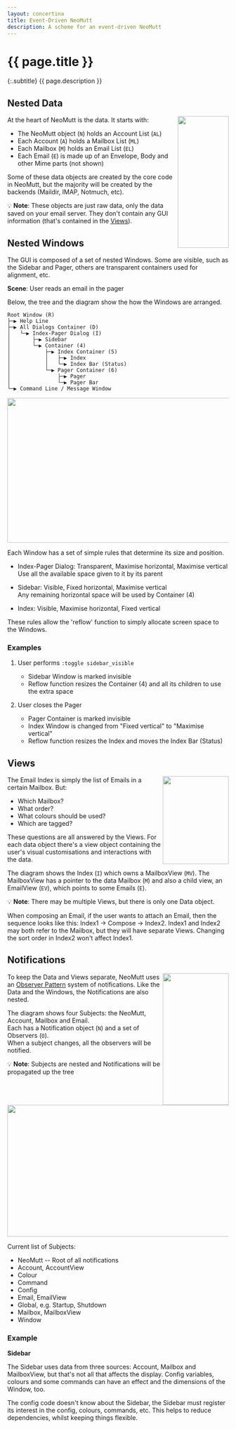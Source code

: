 ```yaml
---
layout: concertina
title: Event-Driven NeoMutt
description: A scheme for an event-driven NeoMutt
---
```


# {{ page.title }}

{:.subtitle}
{{ page.description }}

## Nested Data

<img align="right" width="116" height="300" src="https://flatcap.org/mutt/event/arch-data.svg">

At the heart of NeoMutt is the data. It starts with:

- The NeoMutt object (`N`) holds an Account List (`AL`)
- Each Account (`A`) holds a Mailbox List (`ML`)
- Each Mailbox (`M`) holds an Email List (`EL`)
- Each Email (`E`) is made up of an Envelope, Body and other Mime parts (not shown)

Some of these data objects are created by the core code in NeoMutt, but the
majority will be created by the backends (Maildir, IMAP, Notmuch, etc).

:bulb: **Note**: These objects are just raw data, only the data saved on your email
server.  They don't contain any GUI information (that's contained in the
[Views](#views)).

## Nested Windows

The GUI is composed of a set of nested Windows.  Some are visible, such as the
Sidebar and Pager, others are transparent containers used for alignment, etc.

**Scene**: User reads an email in the pager

Below, the tree and the diagram show the how the Windows are arranged.

```
Root Window (R)
├─▶ Help Line
├─▶ All Dialogs Container (D)
│   └─▶ Index-Pager Dialog (I)
│       ├─▶ Sidebar
│       └─▶ Container (4)
│           ├─▶ Index Container (5)
│           │   ├─▶ Index
│           │   └─▶ Index Bar (Status)
│           └─▶ Pager Container (6)
│               ├─▶ Pager
│               └─▶ Pager Bar
└─▶ Command Line / Message Window
```

<img width="600" height="330" src="https://flatcap.org/mutt/event/windows.svg">

Each Window has a set of simple rules that determine its size and position.

- Index-Pager Dialog: Transparent, Maximise horizontal, Maximise vertical  
  Use all the available space given to it by its parent

- Sidebar: Visible, Fixed horizontal, Maximise vertical  
  Any remaining horizontal space will be used by Container (4)

- Index: Visible, Maximise horizontal, Fixed vertical

These rules allow the 'reflow' function to simply allocate screen space to the
Windows.

### Examples

1. User performs `:toggle sidebar_visible`
   - Sidebar Window is marked invisible
   - Reflow function resizes the Container (4) and all its children to use the extra space

2. User closes the Pager
   - Pager Container is marked invisible
   - Index Window is changed from "Fixed vertical" to "Maximise vertical"
   - Reflow function resizes the Index and moves the Index Bar (Status)

## Views

<img align="right" width="150" height="200" src="https://flatcap.org/mutt/event/arch-view.svg">

The Email Index is simply the list of Emails in a certain Mailbox.
But:

- Which Mailbox?
- What order?
- What colours should be used?
- Which are tagged?

These questions are all answered by the Views.
For each data object there's a view object containing the user's visual
customisations and interactions with the data.

The diagram shows the Index (`I`) which owns a MailboxView (`MV`).
The MailboxView has a pointer to the data Mailbox (`M`) and also a child view, an
EmailView (`EV`), which points to some Emails (`E`).

:bulb: **Note**: There may be multiple Views, but there is only one Data object.

When composing an Email, if the user wants to attach an Email, then the sequence
looks like this: Index1 -> Compose -> Index2.  Index1 and Index2 may both refer
to the Mailbox, but they will have separate Views.  Changing the sort order in
Index2 won't affect Index1.

## Notifications

<img align="right" width="150" height="300" src="https://flatcap.org/mutt/event/observer.svg">

To keep the Data and Views separate, NeoMutt uses an [Observer
Pattern](https://en.wikipedia.org/wiki/Observer_pattern) system of notifications.
Like the Data and the Windows, the Notifications are also nested.

The diagram shows four Subjects: the NeoMutt, Account, Mailbox and Email.  
Each has a Notification object (`N`) and a set of Observers (`O`).  
When a subject changes, all the observers will be notified.

:bulb: **Note**: Subjects are nested and Notifications will be propagated up the tree

<img width="600" height="300" src="https://flatcap.org/mutt/event/notify.svg">

Current list of Subjects:

- NeoMutt -- Root of all notifications
- Account, AccountView
- Colour
- Command
- Config
- Email, EmailView
- Global, e.g. Startup, Shutdown
- Mailbox, MailboxView
- Window

### Example

**Sidebar**

The Sidebar uses data from three sources: Account, Mailbox and MailboxView, but
that's not all that affects the display.  Config variables, colours and some
commands can have an effect and the dimensions of the Window, too.

The config code doesn't know about the Sidebar, the Sidebar must register its
interest in the config, colours, commands, etc.  This helps to reduce
dependencies, whilst keeping things flexible.

